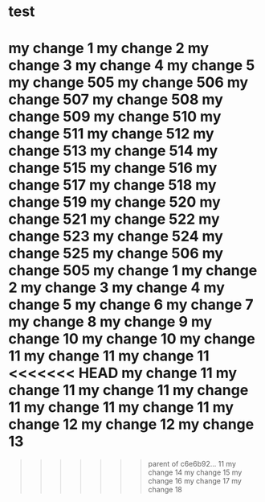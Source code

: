 test
====
my change 1
my change 2
my change 3
my change 4
my change 5
my change 505
my change 506
my change 507
my change 508
my change 509
my change 510
my change 511
my change 512
my change 513
my change 514
my change 515
my change 516
my change 517
my change 518
my change 519
my change 520
my change 521
my change 522
my change 523
my change 524
my change 525
my change 506
my change 505
my change 1
my change 2
my change 3
my change 4
my change 5
my change 6
my change 7
my change 8
my change 9
my change 10
my change 10
my change 11
my change 11
my change 11
<<<<<<< HEAD
my change 11
my change 11
my change 11
my change 11
my change 11
my change 11
my change 12
my change 12
my change 13
=======
>>>>>>> parent of c6e6b92... 11
my change 14
my change 15
my change 16
my change 17
my change 18
